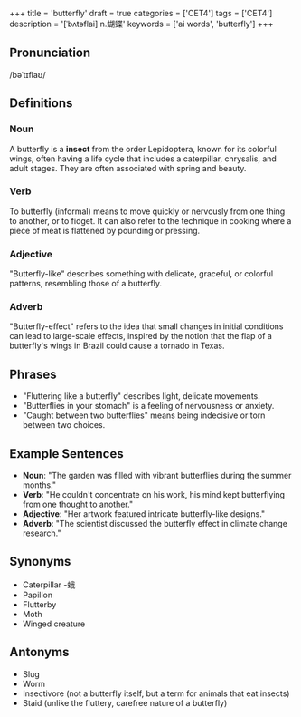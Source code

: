 +++
title = 'butterfly'
draft = true
categories = ['CET4']
tags = ['CET4']
description = '[ˈbʌtəflai] n.蝴蝶'
keywords = ['ai words', 'butterfly']
+++

## Pronunciation
/bəˈtɪflaʊ/

## Definitions
### Noun
A butterfly is a **insect** from the order Lepidoptera, known for its colorful wings, often having a life cycle that includes a caterpillar, chrysalis, and adult stages. They are often associated with spring and beauty.

### Verb
To butterfly (informal) means to move quickly or nervously from one thing to another, or to fidget. It can also refer to the technique in cooking where a piece of meat is flattened by pounding or pressing.

### Adjective
"Butterfly-like" describes something with delicate, graceful, or colorful patterns, resembling those of a butterfly.

### Adverb
"Butterfly-effect" refers to the idea that small changes in initial conditions can lead to large-scale effects, inspired by the notion that the flap of a butterfly's wings in Brazil could cause a tornado in Texas.

## Phrases
- "Fluttering like a butterfly" describes light, delicate movements.
- "Butterflies in your stomach" is a feeling of nervousness or anxiety.
- "Caught between two butterflies" means being indecisive or torn between two choices.

## Example Sentences
- **Noun**: "The garden was filled with vibrant butterflies during the summer months."
- **Verb**: "He couldn't concentrate on his work, his mind kept butterflying from one thought to another."
- **Adjective**: "Her artwork featured intricate butterfly-like designs."
- **Adverb**: "The scientist discussed the butterfly effect in climate change research."

## Synonyms
- Caterpillar
-蛾
- Papillon
- Flutterby
- Moth
- Winged creature

## Antonyms
- Slug
- Worm
- Insectivore (not a butterfly itself, but a term for animals that eat insects)
- Staid (unlike the fluttery, carefree nature of a butterfly)
